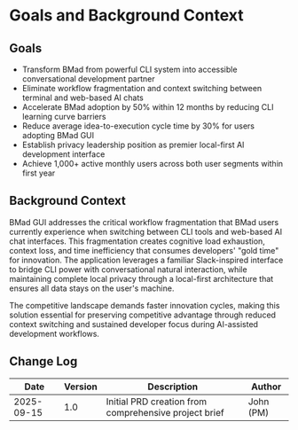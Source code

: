 # Goals and Background Context

## Goals
- Transform BMad from powerful CLI system into accessible conversational development partner
- Eliminate workflow fragmentation and context switching between terminal and web-based AI chats
- Accelerate BMad adoption by 50% within 12 months by reducing CLI learning curve barriers
- Reduce average idea-to-execution cycle time by 30% for users adopting BMad GUI
- Establish privacy leadership position as premier local-first AI development interface
- Achieve 1,000+ active monthly users across both user segments within first year

## Background Context

BMad GUI addresses the critical workflow fragmentation that BMad users currently experience when switching between CLI tools and web-based AI chat interfaces. This fragmentation creates cognitive load exhaustion, context loss, and time inefficiency that consumes developers' "gold time" for innovation. The application leverages a familiar Slack-inspired interface to bridge CLI power with conversational natural interaction, while maintaining complete local privacy through a local-first architecture that ensures all data stays on the user's machine.

The competitive landscape demands faster innovation cycles, making this solution essential for preserving competitive advantage through reduced context switching and sustained developer focus during AI-assisted development workflows.

## Change Log

| Date | Version | Description | Author |
|------|---------|-------------|---------|
| 2025-09-15 | 1.0 | Initial PRD creation from comprehensive project brief | John (PM) |
